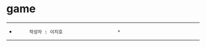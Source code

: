 # game
***********************************************
*          작성자 : 이지호                    *
***********************************************          
